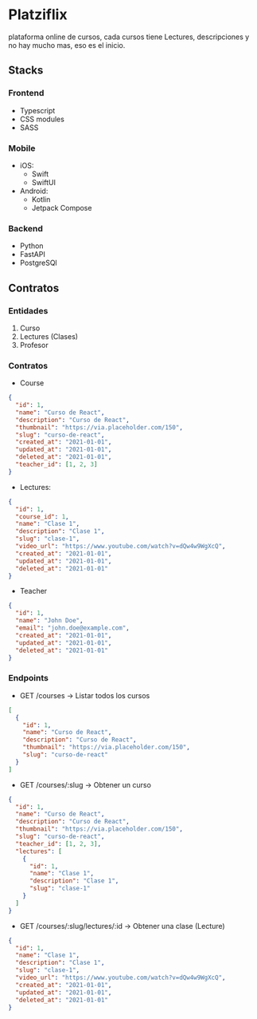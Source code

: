 # Platziflix

plataforma online de cursos, cada cursos tiene Lectures, descripciones y no hay mucho mas, eso es el inicio.

## Stacks

### Frontend

- Typescript
- CSS modules
- SASS

### Mobile

- iOS:
  - Swift
  - SwiftUI
- Android:
  - Kotlin
  - Jetpack Compose

### Backend

- Python
- FastAPI
- PostgreSQl

## Contratos

### Entidades

1. Curso
2. Lectures (Clases)
3. Profesor

### Contratos

- Course

```json
{
  "id": 1,
  "name": "Curso de React",
  "description": "Curso de React",
  "thumbnail": "https://via.placeholder.com/150",
  "slug": "curso-de-react",
  "created_at": "2021-01-01",
  "updated_at": "2021-01-01",
  "deleted_at": "2021-01-01",
  "teacher_id": [1, 2, 3]
}
```

- Lectures:

```json
{
  "id": 1,
  "course_id": 1,
  "name": "Clase 1",
  "description": "Clase 1",
  "slug": "clase-1",
  "video_url": "https://www.youtube.com/watch?v=dQw4w9WgXcQ",
  "created_at": "2021-01-01",
  "updated_at": "2021-01-01",
  "deleted_at": "2021-01-01"
}
```

- Teacher

```json
{
  "id": 1,
  "name": "John Doe",
  "email": "john.doe@example.com",
  "created_at": "2021-01-01",
  "updated_at": "2021-01-01",
  "deleted_at": "2021-01-01"
}
```

### Endpoints

- GET /courses -> Listar todos los cursos

```json
[
  {
    "id": 1,
    "name": "Curso de React",
    "description": "Curso de React",
    "thumbnail": "https://via.placeholder.com/150",
    "slug": "curso-de-react"
  }
]
```

- GET /courses/:slug -> Obtener un curso

```json
{
  "id": 1,
  "name": "Curso de React",
  "description": "Curso de React",
  "thumbnail": "https://via.placeholder.com/150",
  "slug": "curso-de-react",
  "teacher_id": [1, 2, 3],
  "lectures": [
    {
      "id": 1,
      "name": "Clase 1",
      "description": "Clase 1",
      "slug": "clase-1"
    }
  ]
}
```

- GET /courses/:slug/lectures/:id -> Obtener una clase (Lecture)

```json
{
  "id": 1,
  "name": "Clase 1",
  "description": "Clase 1",
  "slug": "clase-1",
  "video_url": "https://www.youtube.com/watch?v=dQw4w9WgXcQ",
  "created_at": "2021-01-01",
  "updated_at": "2021-01-01",
  "deleted_at": "2021-01-01"
}
```
